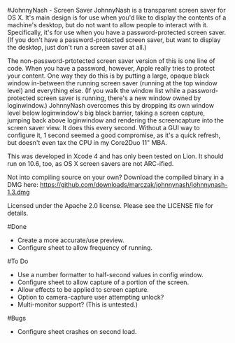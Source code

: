#JohnnyNash  - Screen Saver
JohnnyNash is a transparent screen saver for OS X. It's main design is for use when you'd like to display the contents of a machine's desktop, but do not want to allow people to interact with it. Specifically, it's for use when you have a password-protected screen saver. (If you don't have a password-protected screen saver, but want to display the desktop, just don't run a screen saver at all.)

The non-password-prtotected screen saver version of this is one line of code. When you have a password, however, Apple really tries to protect your content. One way they do this is by putting a large, opaque black window in-between the running screen saver (running at the top window level) and everything else. (If you walk the window list while a password-protected screen saver is running, there's a new window owned by loginwindow.) JohnnyNash overcomes this by dropping its own window level below loginwindow's big black barrier, taking a screen capture, jumping back above loginwindow and rendering the screencapture into the screen saver view. It does this every second. Without a GUI way to configure it, 1 second seemed a good compromise, as it's a quick refresh, but doesn't even tax the CPU in my Core2Duo 11" MBA.

This was developed in Xcode 4 and has only been tested on Lion. It should run on 10.6, too, as OS X screen savers are not ARC-ified.

Not into compiling source on your own? Download the compiled binary in a DMG here: https://github.com/downloads/marczak/johnnynash/johnnynash-1.3.dmg


Licensed under the Apache 2.0 license. Please see the LICENSE file for details.

#Done
- Create a more accurate/use preview.
- Configure sheet to allow frequency of running.

#To Do
- Use a number formatter to half-second values in config window.
- Configure sheet to allow capture of a portion of the screen.
- Allow effects to be applied to screen capture.
- Option to camera-capture user attempting unlock?
- Multi-monitor support? (This is untested.)

#Bugs
- Configure sheet crashes on second load.
